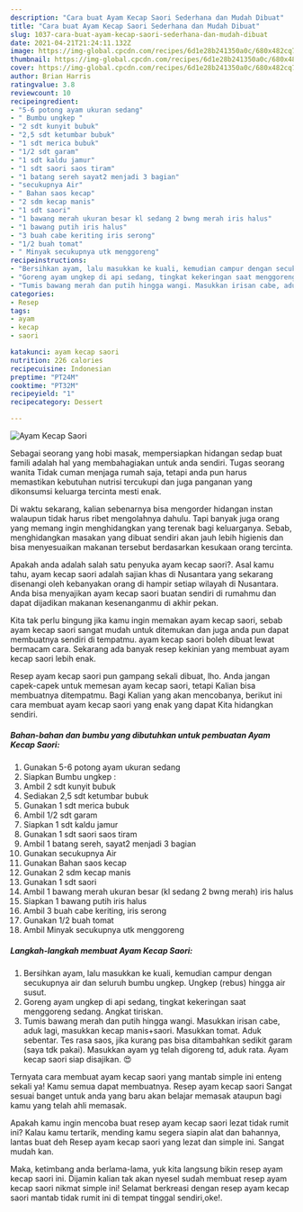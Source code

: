 ```yaml
---
description: "Cara buat Ayam Kecap Saori Sederhana dan Mudah Dibuat"
title: "Cara buat Ayam Kecap Saori Sederhana dan Mudah Dibuat"
slug: 1037-cara-buat-ayam-kecap-saori-sederhana-dan-mudah-dibuat
date: 2021-04-21T21:24:11.132Z
image: https://img-global.cpcdn.com/recipes/6d1e28b241350a0c/680x482cq70/ayam-kecap-saori-foto-resep-utama.jpg
thumbnail: https://img-global.cpcdn.com/recipes/6d1e28b241350a0c/680x482cq70/ayam-kecap-saori-foto-resep-utama.jpg
cover: https://img-global.cpcdn.com/recipes/6d1e28b241350a0c/680x482cq70/ayam-kecap-saori-foto-resep-utama.jpg
author: Brian Harris
ratingvalue: 3.8
reviewcount: 10
recipeingredient:
- "5-6 potong ayam ukuran sedang"
- " Bumbu ungkep "
- "2 sdt kunyit bubuk"
- "2,5 sdt ketumbar bubuk"
- "1 sdt merica bubuk"
- "1/2 sdt garam"
- "1 sdt kaldu jamur"
- "1 sdt saori saos tiram"
- "1 batang sereh sayat2 menjadi 3 bagian"
- "secukupnya Air"
- " Bahan saos kecap"
- "2 sdm kecap manis"
- "1 sdt saori"
- "1 bawang merah ukuran besar kl sedang 2 bwng merah iris halus"
- "1 bawang putih iris halus"
- "3 buah cabe keriting iris serong"
- "1/2 buah tomat"
- " Minyak secukupnya utk menggoreng"
recipeinstructions:
- "Bersihkan ayam, lalu masukkan ke kuali, kemudian campur dengan secukupnya air dan seluruh bumbu ungkep. Ungkep (rebus) hingga air susut."
- "Goreng ayam ungkep di api sedang, tingkat kekeringan saat menggoreng sedang. Angkat tiriskan."
- "Tumis bawang merah dan putih hingga wangi. Masukkan irisan cabe, aduk lagi, masukkan kecap manis+saori. Masukkan tomat. Aduk sebentar. Tes rasa saos, jika kurang pas bisa ditambahkan sedikit garam (saya tdk pakai). Masukkan ayam yg telah digoreng td, aduk rata. Ayam kecap saori siap disajikan. 😍"
categories:
- Resep
tags:
- ayam
- kecap
- saori

katakunci: ayam kecap saori 
nutrition: 226 calories
recipecuisine: Indonesian
preptime: "PT24M"
cooktime: "PT32M"
recipeyield: "1"
recipecategory: Dessert

---
```



![Ayam Kecap Saori](https://img-global.cpcdn.com/recipes/6d1e28b241350a0c/680x482cq70/ayam-kecap-saori-foto-resep-utama.jpg)

Sebagai seorang yang hobi masak, mempersiapkan hidangan sedap buat famili adalah hal yang membahagiakan untuk anda sendiri. Tugas seorang  wanita Tidak cuman menjaga rumah saja, tetapi anda pun harus memastikan kebutuhan nutrisi tercukupi dan juga panganan yang dikonsumsi keluarga tercinta mesti enak.

Di waktu  sekarang, kalian sebenarnya bisa mengorder hidangan instan walaupun tidak harus ribet mengolahnya dahulu. Tapi banyak juga orang yang memang ingin menghidangkan yang terenak bagi keluarganya. Sebab, menghidangkan masakan yang dibuat sendiri akan jauh lebih higienis dan bisa menyesuaikan makanan tersebut berdasarkan kesukaan orang tercinta. 



Apakah anda adalah salah satu penyuka ayam kecap saori?. Asal kamu tahu, ayam kecap saori adalah sajian khas di Nusantara yang sekarang disenangi oleh kebanyakan orang di hampir setiap wilayah di Nusantara. Anda bisa menyajikan ayam kecap saori buatan sendiri di rumahmu dan dapat dijadikan makanan kesenanganmu di akhir pekan.

Kita tak perlu bingung jika kamu ingin memakan ayam kecap saori, sebab ayam kecap saori sangat mudah untuk ditemukan dan juga anda pun dapat membuatnya sendiri di tempatmu. ayam kecap saori boleh dibuat lewat bermacam cara. Sekarang ada banyak resep kekinian yang membuat ayam kecap saori lebih enak.

Resep ayam kecap saori pun gampang sekali dibuat, lho. Anda jangan capek-capek untuk memesan ayam kecap saori, tetapi Kalian bisa membuatnya ditempatmu. Bagi Kalian yang akan mencobanya, berikut ini cara membuat ayam kecap saori yang enak yang dapat Kita hidangkan sendiri.

<!--inarticleads1-->

##### Bahan-bahan dan bumbu yang dibutuhkan untuk pembuatan Ayam Kecap Saori:

1. Gunakan 5-6 potong ayam ukuran sedang
1. Siapkan  Bumbu ungkep :
1. Ambil 2 sdt kunyit bubuk
1. Sediakan 2,5 sdt ketumbar bubuk
1. Gunakan 1 sdt merica bubuk
1. Ambil 1/2 sdt garam
1. Siapkan 1 sdt kaldu jamur
1. Gunakan 1 sdt saori saos tiram
1. Ambil 1 batang sereh, sayat2 menjadi 3 bagian
1. Gunakan secukupnya Air
1. Gunakan  Bahan saos kecap
1. Gunakan 2 sdm kecap manis
1. Gunakan 1 sdt saori
1. Ambil 1 bawang merah ukuran besar (kl sedang 2 bwng merah) iris halus
1. Siapkan 1 bawang putih iris halus
1. Ambil 3 buah cabe keriting, iris serong
1. Gunakan 1/2 buah tomat
1. Ambil  Minyak secukupnya utk menggoreng




<!--inarticleads2-->

##### Langkah-langkah membuat Ayam Kecap Saori:

1. Bersihkan ayam, lalu masukkan ke kuali, kemudian campur dengan secukupnya air dan seluruh bumbu ungkep. Ungkep (rebus) hingga air susut.
1. Goreng ayam ungkep di api sedang, tingkat kekeringan saat menggoreng sedang. Angkat tiriskan.
1. Tumis bawang merah dan putih hingga wangi. Masukkan irisan cabe, aduk lagi, masukkan kecap manis+saori. Masukkan tomat. Aduk sebentar. Tes rasa saos, jika kurang pas bisa ditambahkan sedikit garam (saya tdk pakai). Masukkan ayam yg telah digoreng td, aduk rata. Ayam kecap saori siap disajikan. 😍




Ternyata cara membuat ayam kecap saori yang mantab simple ini enteng sekali ya! Kamu semua dapat membuatnya. Resep ayam kecap saori Sangat sesuai banget untuk anda yang baru akan belajar memasak ataupun bagi kamu yang telah ahli memasak.

Apakah kamu ingin mencoba buat resep ayam kecap saori lezat tidak rumit ini? Kalau kamu tertarik, mending kamu segera siapin alat dan bahannya, lantas buat deh Resep ayam kecap saori yang lezat dan simple ini. Sangat mudah kan. 

Maka, ketimbang anda berlama-lama, yuk kita langsung bikin resep ayam kecap saori ini. Dijamin kalian tak akan nyesel sudah membuat resep ayam kecap saori nikmat simple ini! Selamat berkreasi dengan resep ayam kecap saori mantab tidak rumit ini di tempat tinggal sendiri,oke!.

